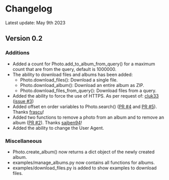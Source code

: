 # Changelog
Latest update: May 9th 2023
## Version 0.2
### Additions
- Added a count for Photo.add_to_album_from_query() for a maximum count that are from the query, default is 1000000.
- The ability to download files and albums has been added:
	- Photo.download_files(): Download a single file.
	- Photo.download_album(): Download an entire album as ZIP.
	- Photo.download_files_from_query(): Download files from a query.
- Added the ability to force the use of HTTPS. As per request of: [cluk33](https://github.com/cluk33) ([issue #3](https://github.com/mvlnetdev/photoprism_client/issues/3))
- Added offset en order variables to Photo.search() ([PR #4](https://github.com/mvlnetdev/photoprism_client/pull/4) and [PR #5](https://github.com/mvlnetdev/photoprism_client/pull/5)). Thanks [frascu](https://github.com/frascu)!
- Added two functions to remove a photo from an album and to remove an album ([PR #2](https://github.com/mvlnetdev/photoprism_client/pull/2)).  Thanks [sajben94](https://github.com/sajben94)!
- Added the ability to change the User Agent.

### Miscellaneous
- Photo.create_album() now returns a dict object of the newly created album.
- examples/manage_albums.py now contains all functions for albums.
- examples/download_files.py is added to show examples to download files.

